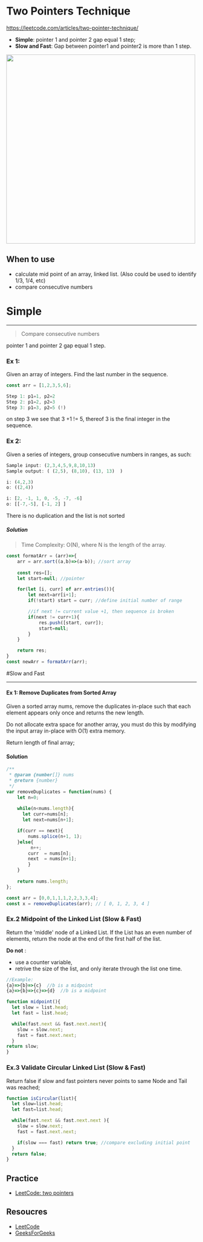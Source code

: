 # Two Pointers Technique


https://leetcode.com/articles/two-pointer-technique/


- <b>Simple</b>: pointer 1 and pointer 2 gap equal 1 step;
- <b>Slow and Fast</b>: Gap between pointer1 and pointer2 is more than 1 step. 

<img width='500' src='https://media.geeksforgeeks.org/wp-content/uploads/Floyd-Proof.jpg'/>

## When to use
- calculate mid point of an array, linked list. (Also could be used to identify 1/3, 1/4, etc)
- compare consecutive numbers 

# Simple

---

> Compare consecutive numbers

pointer 1 and pointer 2 gap equal 1 step.



    
    


### Ex 1:
Given an array of integers. Find the last number in the sequence.  

```javascript
const arr = [1,2,3,5,6];

Step 1: p1=1, p2=2
Step 2: p1=2, p2=3
Step 3: p1=3, p2=5 (!)
```  



on step 3 we see that 3 +1 != 5, thereof 3 is the final integer in the sequence.

### Ex 2:
Given a series of integers, group consecutive numbers in ranges, as such:

```javascript
Sample input: (2,3,4,5,9,8,10,13)
Sample output: ( (2,5), (8,10), (13, 13)  )

i: (4,2,3)
o: ((2,4))

i: [2, -1, 1, 0, -5, -7, -6]
o: [[-7,-5], [-1, 2] ]
```
There is no duplication and the list is not sorted

##### Solution
>Time Complexity: O(N), where N is the length of the array.
```javascript
const formatArr = (arr)=>{
    arr = arr.sort((a,b)=>(a-b)); //sort array
    
    const res=[];
    let start=null; //pointer

    for(let [i, curr] of arr.entries()){
        let next=arr[i+1];
        if(!start) start = curr; //define initial number of range

        //if next != current value +1, then sequence is broken
        if(next != curr+1){
            res.push([start, curr]);
            start=null;
        }
    }

    return res;
}
const newArr = formatArr(arr);
```
 
#Slow and Fast

---

#### Ex 1: Remove Duplicates from Sorted Array
Given a sorted array nums, remove the duplicates in-place such that each element appears only once and returns the new length.

Do not allocate extra space for another array, you must do this by modifying the input array in-place with O(1) extra memory.  

Return length of final array;

#### Solution
```javascript
/**
 * @param {number[]} nums
 * @return {number}
 */
var removeDuplicates = function(nums) {
    let n=0;
    
    while(n<nums.length){
      let curr=nums[n];
      let next=nums[n+1];

    if(curr == next){
        nums.splice(n+1, 1);    
    }else{
         n++;
        curr  = nums[n];
        next  = nums[n+1];
        }
    }
    
    return nums.length;
};

const arr = [0,0,1,1,1,2,2,3,3,4];
const x = removeDuplicates(arr); // [ 0, 1, 2, 3, 4 ]
```

### Ex.2 Midpoint of the Linked List (Slow & Fast)
Return the 'middle' node of a Linked List. If the List has an even number of elements, return the node at
the end of the first half of the list.

**Do not** :
- use a counter variable,   
- retrive the size of the list, and only iterate through the list one time.
```javascript
//Example:
{a}=>{b}=>{c}  //b is a midpoint
{a}=>{b}=>{c}=>{d}  //b is a midpoint
```

```javascript
function midpoint(){
  let slow = list.head;
  let fast = list.head;

  while(fast.next && fast.next.next){
    slow = slow.next;
    fast = fast.next.next;
  }
return slow;
}
```


### Ex.3 Validate Circular Linked List (Slow & Fast)
Return false if slow and fast pointers never points to same Node and Tail was reached;
```javascript
function isCircular(list){
  let slow=list.head;
  let fast=list.head;

  while(fast.next && fast.next.next ){
    slow = slow.next;
    fast = fast.next.next;

    if(slow === fast) return true; //compare excluding initial point
  }
  return false;
}
```


## Practice
- <a target='_blank' href='https://leetcode.com/tag/two-pointers/'>LeetCode: two pointers</a>




## Resoucres
- <a target='_blank' href='https://leetcode.com/articles/two-pointer-technique/'>LeetCode</a>
- <a target='_blank' href='https://www.geeksforgeeks.org/two-pointers-technique/'>GeeksForGeeks</a>
